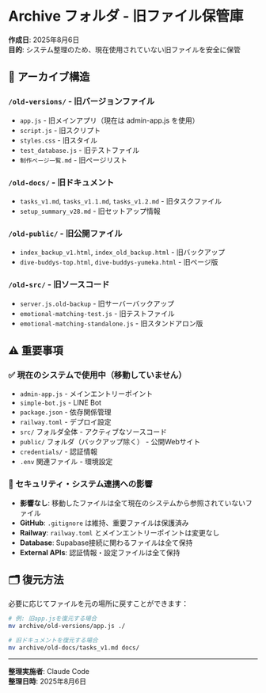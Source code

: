 # Archive フォルダ - 旧ファイル保管庫

**作成日**: 2025年8月6日  
**目的**: システム整理のため、現在使用されていない旧ファイルを安全に保管

## 📁 アーカイブ構造

### `/old-versions/` - 旧バージョンファイル
- `app.js` - 旧メインアプリ（現在は admin-app.js を使用）
- `script.js` - 旧スクリプト
- `styles.css` - 旧スタイル
- `test_database.js` - 旧テストファイル
- `制作ページ一覧.md` - 旧ページリスト

### `/old-docs/` - 旧ドキュメント
- `tasks_v1.md`, `tasks_v1.1.md`, `tasks_v1.2.md` - 旧タスクファイル
- `setup_summary_v28.md` - 旧セットアップ情報

### `/old-public/` - 旧公開ファイル
- `index_backup_v1.html`, `index_old_backup.html` - 旧バックアップ
- `dive-buddys-top.html`, `dive-buddys-yumeka.html` - 旧ページ版

### `/old-src/` - 旧ソースコード
- `server.js.old-backup` - 旧サーバーバックアップ
- `emotional-matching-test.js` - 旧テストファイル
- `emotional-matching-standalone.js` - 旧スタンドアロン版

## ⚠️ 重要事項

### ✅ **現在のシステムで使用中（移動していません）**
- `admin-app.js` - メインエントリーポイント
- `simple-bot.js` - LINE Bot
- `package.json` - 依存関係管理
- `railway.toml` - デプロイ設定
- `src/` フォルダ全体 - アクティブなソースコード
- `public/` フォルダ（バックアップ除く） - 公開Webサイト
- `credentials/` - 認証情報
- `.env` 関連ファイル - 環境設定

### 🔐 **セキュリティ・システム連携への影響**
- **影響なし**: 移動したファイルは全て現在のシステムから参照されていないファイル
- **GitHub**: `.gitignore` は維持、重要ファイルは保護済み
- **Railway**: `railway.toml` とメインエントリーポイントは変更なし
- **Database**: Supabase接続に関わるファイルは全て保持
- **External APIs**: 認証情報・設定ファイルは全て保持

## 🗂️ **復元方法**

必要に応じてファイルを元の場所に戻すことができます：

```bash
# 例: 旧app.jsを復元する場合
mv archive/old-versions/app.js ./

# 旧ドキュメントを復元する場合
mv archive/old-docs/tasks_v1.md docs/
```

---

**整理実施者**: Claude Code  
**整理日時**: 2025年8月6日
